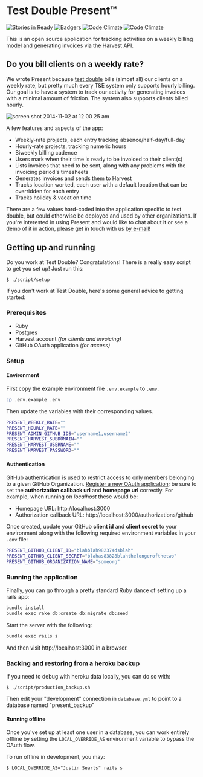 # Test Double Present™

[![Stories in Ready](https://badge.waffle.io/testdouble/present.png?label=ready&title=Ready)](http://waffle.io/testdouble/present) [![Badgers](https://img.shields.io/badge/Badgers-We%20don%E2%80%99t%20need%20no%20stinking%20badgers-Red.svg)](https://www.youtube.com/watch?v=gx6TBrfCW54) [![Code Climate](https://codeclimate.com/github/testdouble/present/badges/gpa.svg)](https://codeclimate.com/github/testdouble/present) [![Code Climate](https://codeclimate.com/github/testdouble/present/badges/gpa.svg)](https://codeclimate.com/github/testdouble/present)


This is an open source application for tracking activities on a weekly billing model and generating invoices via the Harvest API.

## Do you bill clients on a weekly rate?

We wrote Present because [test double](http://testdouble.com) bills (almost all) our clients on a weekly rate, but pretty much every T&E system only supports hourly billing. Our goal is to have a system to track our activity for generating invoices with a minimal amount of friction. The system also supports clients billed hourly.

![screen shot 2014-11-02 at 12 00 25 am](https://cloud.githubusercontent.com/assets/79303/4874205/e5ea1010-6244-11e4-96e9-cbbec677a12b.png)

A few features and aspects of the app:

* Weekly-rate projects, each entry tracking absence/half-day/full-day
* Hourly-rate projects, tracking numeric hours
* Biweekly billing cadence
* Users mark when their time is ready to be invoiced to their client(s)
* Lists invoices that need to be sent, along with any problems with the invoicing period's timesheets
* Generates invoices and sends them to Harvest
* Tracks location worked, each user with a default location that can be overridden for each entry
* Tracks holiday & vacation time

There are a few values hard-coded into the application specific to test double, but could otherwise be deployed and used by other organizations. If you're interested in using Present and would like to chat about it or see a demo of it in action, please get in touch with us [by e-mail](mailto:hello@testdouble.com)!

## Getting up and running

Do you work at Test Double? Congratulations! There is a really easy script to get you set up! Just run this:

```
$ ./script/setup
```

If you don't work at Test Double, here's some general advice to getting started:

### Prerequisites
- Ruby
- Postgres
- Harvest account _(for clients and invoicing)_
- GitHub OAuth application _(for access)_

### Setup


#### Environment

First copy the example environment file `.env.example` to `.env`.

```bash
cp .env.example .env
```

Then update the variables with their corresponding values.

```bash
PRESENT_WEEKLY_RATE=""
PRESENT_HOURLY_RATE=""
PRESENT_ADMIN_GITHUB_IDS="username1,username2"
PRESENT_HARVEST_SUBDOMAIN=""
PRESENT_HARVEST_USERNAME=""
PRESENT_HARVEST_PASSWORD=""
```

#### Authentication

GitHub authentication is used to restrict access to only members belonging to a given GitHub Organization. [Register a new OAuth application](https://github.com/settings/applications/new); be sure to set the **authorization callback url** and **homepage url** correctly. For example, when running on _localhost_ these would be:

- Homepage URL: http://localhost:3000
- Authorization callback URL: http://localhost:3000/authorizations/github

Once created, update your GitHub **client id** and **client secret** to your environment along with the following required environment variables in your `.env` file:

```bash
PRESENT_GITHUB_CLIENT_ID="blahblah982374dsblah"
PRESENT_GITHUB_CLIENT_SECRET="blahas83828blahthelongerofthetwo"
PRESENT_GITHUB_ORGANIZATION_NAME="someorg"
```

### Running the application

Finally, you can go through a pretty standard Ruby dance of setting up a rails app:

```bash
bundle install
bundle exec rake db:create db:migrate db:seed
```

Start the server with the following:

```bash
bundle exec rails s
```

And then visit http://localhost:3000 in a browser.

### Backing and restoring from a heroku backup

If you need to debug with heroku data locally, you can do so with:

```
$ ./script/production_backup.sh
```

Then edit your "development" connection in `database.yml` to point to a database named "present_backup"

#### Running offline

Once you've set up at least one user in a database, you can work entirely offline by setting the `LOCAL_OVERRIDE_AS` environment variable to bypass the OAuth flow.

To run offline in development, you may:

```
$ LOCAL_OVERRIDE_AS="Justin Searls" rails s
```
